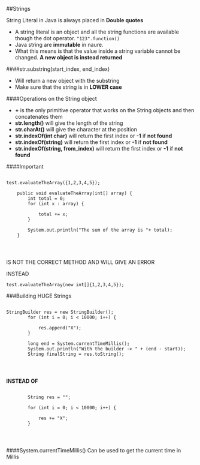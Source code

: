 ##Strings

String Literal in Java is always placed in **Double quotes**

*  A string literal is an object and all the string functions are available though the dot operator. `"123".function()`
*  Java string are **immutable** in naure.
*  What this means is that the value inside a string variable cannot be changed. **A new object is instead returned**


####str.substring(start_index, end_index)

*  Will return a new object with the substring 
*  Make sure that the string is in **LOWER case**


####Operations on the String object

*  **+** is the only primitive operator that works on the String objects and then concatenates them
*  **str.length()** will give the length of the string
*  **str.charAt()** will give the character at the position
*  **str.indexOf(int char)** will return the first index or **-1** if **not found**
*  **str.indexOf(string)** will return the first index or **-1** if **not found**
*  **str.indexOf(string, from_index)** will return the first index or **-1** if **not found**


####Important

`````

test.evaluateTheArray({1,2,3,4,5});

	public void evaluateTheArray(int[] array) {
		int total = 0;
		for (int x : array) {

			total += x;
		}

		System.out.println("The sum of the array is "+ total);
	}




`````

IS NOT THE CORRECT METHOD AND WILL GIVE AN ERROR

INSTEAD

`test.evaluateTheArray(new int[]{1,2,3,4,5});`


###Building HUGE Strings

``````

StringBuilder res = new StringBuilder();
		for (int i = 0; i < 10000; i++) {

			res.append("X");
		}

		long end = System.currentTimeMillis();
		System.out.println("With the builder -> " + (end - start));
		String finalString = res.toString();




``````

**INSTEAD OF**


```````

		String res = "";

		for (int i = 0; i < 10000; i++) {

			res += "X";
		}




```````

####System.currentTimeMillis()
Can be used to get the current time in Millis
